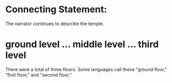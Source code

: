 # Connecting Statement:

The narrator continues to describe the temple.

# ground level ... middle level ... third level

There were a total of three floors. Some languages call these "ground floor," "first floor," and "second floor."

